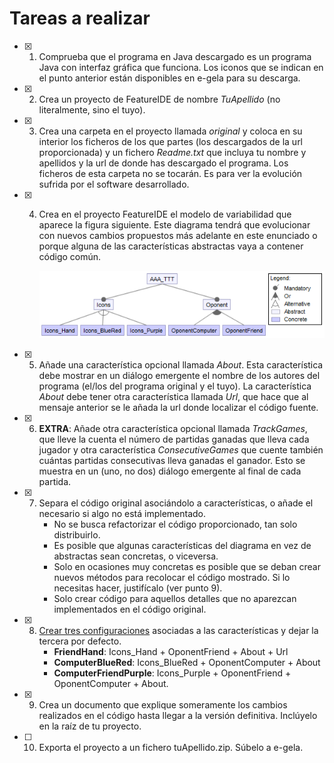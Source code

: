# Tareas a realizar

- [x] 1.  Comprueba que el programa en Java descargado es un programa Java con interfaz gráfica que funciona. Los iconos que se indican en el punto anterior están disponibles en e-gela para su descarga.

- [x] 2. Crea un proyecto de FeatureIDE de nombre *TuApellido* (no literalmente, sino el tuyo).

- [x] 3. Crea una carpeta en el proyecto llamada *original* y coloca en su interior los ficheros de los que partes (los descargados de la url proporcionada) y un fichero *Readme.txt* que incluya tu nombre y apellidos y la url de donde has descargado el programa. Los ficheros de esta carpeta no se tocarán.
     Es para ver la evolución sufrida por el software desarrollado.

- [x] 4. Crea en el proyecto FeatureIDE el modelo de variabilidad que aparece la figura siguiente. Este
     diagrama tendrá que evolucionar con nuevos cambios propuestos más adelante en este enunciado o porque alguna de las características abstractas vaya a contener código común.

     ![Diagrama de variabilidad base](./images/variabilidad.png)

- [x] 5. Añade una característica opcional llamada *About*. Esta característica debe mostrar en un diálogo emergente el nombre de los autores del programa (el/los del programa original y el tuyo). La característica *About* debe tener otra característica llamada *Url*, que hace que al mensaje anterior se le añada la url donde localizar el código fuente.

- [x] 6. **EXTRA**: Añade otra característica opcional llamada *TrackGames*, que lleve la cuenta el número de partidas ganadas que lleva cada jugador y otra característica *ConsecutiveGames* que cuente también cuántas partidas consecutivas lleva ganadas el ganador. Esto se muestra en un (uno, no dos) diálogo emergente al final de cada partida.

- [x] 7. Separa el código original asociándolo a características, o añade el necesario si algo no está implementado.
     - No se busca refactorizar el código proporcionado, tan solo distribuirlo.
     - Es posible que algunas características del diagrama en vez de abstractas sean concretas, o viceversa.
     - Solo en ocasiones muy concretas es posible que se deban crear nuevos métodos para recolocar el código mostrado. Si lo necesitas hacer, justifícalo (ver punto 9).
     - Solo crear código para aquellos detalles que no aparezcan implementados en el código original.

- [x] 8. <u>Crear tres configuraciones</u> asociadas a las características y dejar la tercera por defecto.
     - **FriendHand**: Icons_Hand + OponentFriend + About + Url
     - **ComputerBlueRed**: Icons_BlueRed + OponentComputer + About
     - **ComputerFriendPurple**: Icons_Purple + OponentFriend + OponentComputer + About.

- [x] 9. Crea un documento que explique someramente los cambios realizados en el código hasta llegar a la versión definitiva. Inclúyelo en la raíz de tu proyecto.

- [ ] 10. Exporta el proyecto a un fichero tuApellido.zip. Súbelo a e-gela.